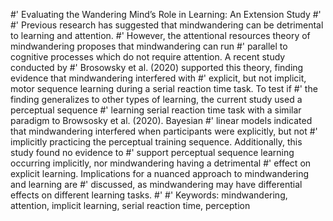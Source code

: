 #' Evaluating the Wandering Mind’s Role in Learning: An Extension Study
#'
#' Previous research has suggested that mindwandering can be detrimental to learning and attention. 
#' However, the attentional resources theory of mindwandering proposes that mindwandering can run 
#' parallel to cognitive processes which do not require attention. A recent study conducted by 
#' Brosowsky et al. (2020) supported this theory, finding evidence that mindwandering interfered with 
#' explicit, but not implicit, motor sequence learning during a serial reaction time task. To test if 
#' the finding generalizes to other types of learning, the current study used a perceptual sequence 
#' learning serial reaction time task with a similar paradigm to Browsosky et al. (2020). Bayesian 
#' linear models indicated that mindwandering interfered when participants were explicitly, but not 
#' implicitly practicing the perceptual training sequence. Additionally, this study found no evidence to 
#' support perceptual sequence learning occurring implicitly, nor mindwandering having a detrimental 
#' effect on explicit learning. Implications for a nuanced approach to mindwandering and learning are 
#' discussed, as mindwandering may have differential effects on different learning tasks. 
#' 
#' Keywords: mindwandering, attention, implicit learning, serial reaction time, perception
